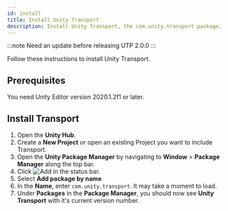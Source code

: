 ```yaml
---
id: install
title: Install Unity Transport
description: Install Unity Transport, the com.unity.transport package, using the Package Manager.
---
```


:::note
Need an update before releasing UTP 2.0.0
:::

Follow these instructions to install Unity Transport.

## Prerequisites

You need Unity Editor version 2020.1.2f1 or later.

## Install Transport

1. Open the **Unity Hub**.
1. Create a **New Project** or open an existing Project you want to include Transport.
2. Open the **Unity Package Manager** by navigating to **Window** > **Package Manager** along the top bar.
3. Click ![Add](/img/add.png) in the status bar.
4. Select **Add package by name**
5. In the **Name**, enter `com.unity.transport`. It may take a moment to load.
6. Under **Packages** in the **Package Manager**, you should now see **Unity Transport** with it's current version number.